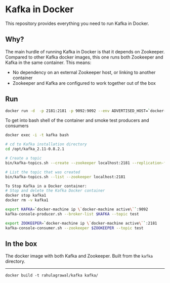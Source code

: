 Kafka in Docker
===

This repository provides everything you need to run Kafka in Docker.


Why?
---
The main hurdle of running Kafka in Docker is that it depends on Zookeeper.
Compared to other Kafka docker images, this one runs both Zookeeper and Kafka
in the same container. This means:

* No dependency on an external Zookeeper host, or linking to another container
* Zookeeper and Kafka are configured to work together out of the box

Run
---

```bash
docker run -d  -p 2181:2181 -p 9092:9092 --env ADVERTISED_HOST=`docker-machine ip \`docker-machine active\`` --env ADVERTISED_PORT=9092 rahulagrawal/kafka
```

To get into bash shell of the container and smoke test producers and consumers

```bash
docker exec -i -t kafka bash   
```

```bash   
# cd to Kafka installation directory   
cd /opt/kafka_2.11-0.8.2.1    

# Create a topic
bin/kafka-topics.sh --create --zookeeper localhost:2181 --replication-factor 1 --partitions 1 --topic killrweather.raw

# List the topic that was created
bin/kafka-topics.sh --list --zookeeper localhost:2181
```

```bash   
To Stop Kafka in a Docker container:
# Stop and delete the Kafka Docker container
docker stop kafka1
docker rm -v kafka1
```


```bash
export KAFKA=`docker-machine ip \`docker-machine active\``:9092
kafka-console-producer.sh --broker-list $KAFKA --topic test
```

```bash
export ZOOKEEPER=`docker-machine ip \`docker-machine active\``:2181
kafka-console-consumer.sh --zookeeper $ZOOKEEPER --topic test
```


In the box
---

  The docker image with both Kafka and Zookeeper. Built from the `kafka`
  directory.


---

    docker build -t rahulagrawal/kafka kafka/


